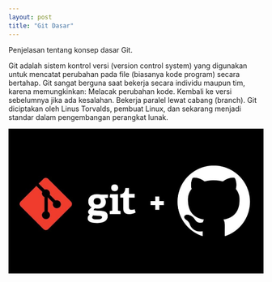 ```yaml
---
layout: post
title: "Git Dasar"
---
```


Penjelasan tentang konsep dasar Git.

Git adalah sistem kontrol versi (version control system) yang digunakan untuk mencatat perubahan pada file (biasanya kode program) secara bertahap. Git sangat berguna saat bekerja secara individu maupun tim, karena memungkinkan:
Melacak perubahan kode.
Kembali ke versi sebelumnya jika ada kesalahan.
Bekerja paralel lewat cabang (branch).
Git diciptakan oleh Linus Torvalds, pembuat Linux, dan sekarang menjadi standar dalam pengembangan perangkat lunak.

![Git Dasar](/assets/image/gambar6.jpg)
